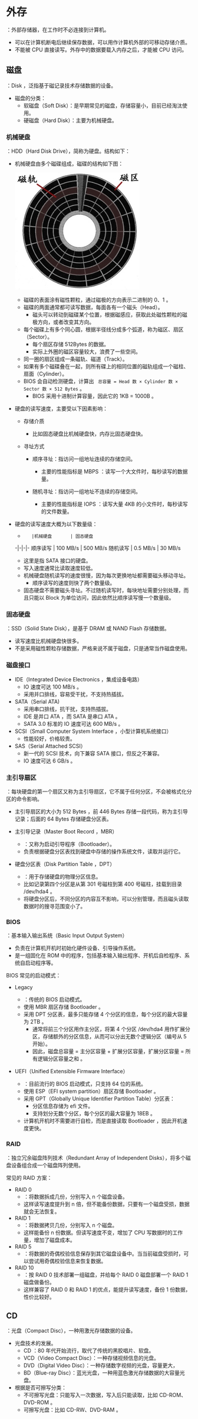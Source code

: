 # 外存

：外部存储器，在工作时不必连接到计算机。
- 可以在计算机断电后继续保存数据，可以用作计算机外部的可移动存储介质。
- 不能被 CPU 直接读写。外存中的数据要载入内存之后，才能被 CPU 访问。

## 磁盘

：Disk ，泛指基于磁记录技术存储数据的设备。
- 磁盘的分类：
  - 软磁盘（Soft Disk）：是早期常见的磁盘，存储容量小，目前已经淘汰使用。
  - 硬磁盘（Hard Disk）：主要为机械硬盘。

### 机械硬盘

：HDD（Hard Disk Drive），简称为硬盘。结构如下：

- 机械硬盘由多个磁碟组成，磁碟的结构如下图：

  ![](./disk.jpg)

  - 磁碟的表面涂有磁性颗粒，通过磁极的方向表示二进制的 0、1 。
  - 磁碟的两面通常都可读写数据，每面各有一个磁头（Head）。
    - 磁头可以转动到磁碟某个位置，根据磁感应，获取此处磁性颗粒的磁极方向，或者改变其方向。
  - 每个磁碟上有多个同心圆，根据半径线分成多个弧道，称为磁区、扇区（Sector）。
    - 每个扇区存储 512Bytes 的数据。
    - 实际上外圈的磁区容量较大，浪费了一些空间。
  - 同一圈的扇区组成一条磁轨、磁道（Track）。
  - 如果有多个磁碟叠在一起，则所有碟上的相同位置的磁轨组成一个磁柱、扇面（Cylinder）。
  - BIOS 会自动检测硬盘，计算出 ` 总容量 = Head 数 × Cylinder 数 × Sector 数 × 512 Bytes` 。
    - BIOS 采用十进制计算容量，因此它的 1KB = 1000B 。

- 硬盘的读写速度，主要受以下因素影响：
  - 存储介质
    - 比如固态硬盘比机械硬盘快，内存比固态硬盘快。

  - 寻址方式
    - 顺序寻址：指访问一组地址连续的存储空间。
      - 主要的性能指标是 MBPS ：读写一个大文件时，每秒读写的数据量。

    - 随机寻址：指访问一组地址不连续的存储空间。
      - 主要的性能指标是 IOPS ：读写大量 4KB 的小文件时，每秒读写的文件数量。

- 硬盘的读写速度大概为以下数量级：

  -        |机械硬盘       | 固态硬盘
  -|-|-|-
  顺序读写  | 100 MB/s     | 500 MB/s
  随机读写  | 0.5 MB/s     | 30 MB/s

  - 这里是指 SATA 接口的硬盘。
  - 写入速度通常比读取速度较低。
  - 机械硬盘随机读写的速度很慢，因为每次更换地址都需要磁头移动寻址。
    - 顺序读写的速度则快了两个数量级。
  - 固态硬盘不需要磁头寻址。不过随机读写时，每块地址需要分别处理，而且只能以 Block 为单位访问，因此依然比顺序读写慢一个数量级。

### 固态硬盘

：SSD（Solid State Disk），是基于 DRAM 或 NAND Flash 存储数据。
- 读写速度比机械硬盘快很多。
- 不是采用磁性颗粒存储数据，严格来说不属于磁盘，只是通常当作磁盘使用。

### 磁盘接口

- IDE（Integrated Device Electronics ，集成设备电路）
  - IO 速度可达 100 MB/s 。
  - 采用并口排线，容易受干扰，不支持热插拔。
- SATA（Serial ATA)
  - 采用串口排线，抗干扰，支持热插拔。
  - IDE 是并口 ATA ，而 SATA 是串口 ATA 。
  - SATA 3.0 标准的 IO 速度可达 600 MB/s 。
- SCSI（Small Computer System Interface ，小型计算机系统接口）
  - 性能较好，价格较贵。
- SAS（Serial Attached SCSI）
  - 新一代的 SCSI 技术，向下兼容 SATA 接口，但反之不兼容。
  - IO 速度可达 6 GB/s 。

### 主引导扇区

：每块硬盘的第一个扇区又称为主引导扇区，它不属于任何分区，不会被格式化分区的命令影响。
- 主引导扇区的大小为 512 Bytes ，前 446 Bytes 存储一段代码，称为主引导记录；后面的 64 Bytes 存储硬盘分区表。

- 主引导记录（Master Boot Record ，MBR）
  - ：又称为启动引导程序（Bootloader）。
  - 负责根据硬盘分区表找到硬盘中存储的操作系统文件，读取并运行它。

- 硬盘分区表（Disk Partition Table ，DPT）
  - ：用于存储硬盘的物理分区信息。
  - 比如记录第四个分区是从第 301 号磁柱到第 400 号磁柱，挂载到目录 /dev/hda4 。
  - 将硬盘分区后，不同分区的内容互不影响，可以分别管理，而且磁头读取数据时的搜寻范围变小了。

### BIOS

：基本输入输出系统（Basic Input Output System）
- 负责在计算机开机时初始化硬件设备、引导操作系统。
- 是一组固化在 ROM 中的程序，包括基本输入输出程序、开机后自检程序、系统自启动程序等。

BIOS 常见的启动模式：
- Legacy
  - ：传统的 BIOS 启动模式。
  - 使用 MBR 扇区存储 Bootloader 。
  - 采用 DPT 分区表，最多只能存储 4 个分区的信息，每个分区的最大容量为 2TB 。
    - 通常将前三个分区用作主分区，将第 4 个分区 /dev/hda4 用作扩展分区，存储额外的分区信息，从而可以分出无数个逻辑分区（编号从 5 开始）。
    - 因此，磁盘总容量 = 主分区容量 + 扩展分区容量，扩展分区容量 = 所有逻辑分区容量之和 。

- UEFI（Unified Extensible Firmware Interface）
  - ：目前流行的 BIOS 启动模式，只支持 64 位的系统。
  - 使用 ESP（EFI system partition）扇区存储 Bootloader 。
  - 采用 GPT（Globally Unique Identifier Partition Table）分区表：
    - 分区信息存储为 efi 文件。
    - 支持划分无数个分区，每个分区的最大容量为 18EB 。
  - 计算机开机时不需要进行自检，而是直接读取 Bootloader ，因此开机速度更快。

### RAID

：独立冗余磁盘阵列技术（Redundant Array of Independent Disks），将多个磁盘设备组合成一个磁盘阵列使用。

常见的 RAID 方案：
- RAID 0
  - ：将数据拆成几份，分别写入 n 个磁盘设备。
  - 这样读写速度提升到 n 倍，但不能备份数据，只要有一个磁盘受损，数据就会无法恢复。
- RAID 1
  - ：将数据拷贝几份，分别写入 n 个磁盘。
  - 这样能备份 n 份数据。但读写速度不变，增加了 CPU 写数据时的工作量，增加了磁盘成本。
- RAID 5
  - ：将数据的奇偶校验信息保存到其它磁盘设备中。当当前磁盘受损时，可以尝试用奇偶校验信息来恢复数据。
- RAID 10
  - ：按 RAID 0 技术部署一组磁盘，并给每个 RAID 0 磁盘部署一个 RAID 1 磁盘做备份。
  - 这样兼容了 RAID 0 和 RAID 1 的优点，能提升读写速度，备份 1 份数据，性价比较好。

## CD

：光盘（Compact Disc），一种用激光存储数据的设备。
- 光盘技术的发展。
  - CD ：80 年代开始流行，取代了传统的黑胶唱片、软盘。
  - VCD（Video Compact Disc）：一种存储视频信息的光盘。
  - DVD（Digital Video Disc）：一种存储数字视频的光盘，容量更大，
  - BD（Blue-ray Disc）：蓝光光盘，一种用蓝色激光存储数据的大容量光盘。
- 根据是否可擦写分类：
  - 不可擦写光盘：只能写入一次数据，写入后只能读取，比如 CD-ROM、DVD-ROM 。
  - 可擦写光盘：比如 CD-RW、DVD-RAM 。
